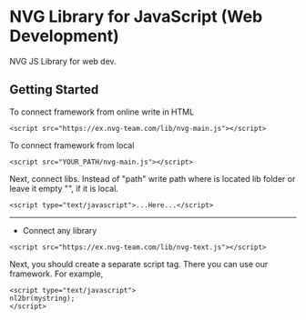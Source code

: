 # NVG Library for JavaScript (Web Development)
NVG JS Library for web dev.

## Getting Started
To connect framework from online write in HTML 

```
<script src="https://ex.nvg-team.com/lib/nvg-main.js"></script>
```

To connect framework from local

```
<script src="YOUR_PATH/nvg-main.js"></script>
```

Next, connect libs. Instead of "path" write path where is located lib folder or leave it empty "", if it is local.
```
<script type="text/javascript">...Here...</script>
```
____________________________________________________________________
* Connect any library
```
<script src="https://ex.nvg-team.com/lib/nvg-text.js"></script>
```

Next, you should create a separate script tag. There you can use our framework.
For example,
```
<script type="text/javascript">
nl2br(mystring);
</script>
```